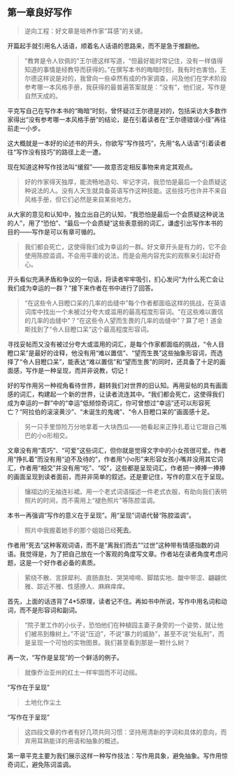 ## 第一章良好写作
>逆向工程：好文章是培养作家“耳感”的关键。

开篇起手就引用名人话语，顺着名人话语的思路来，而不是急于推翻他。
>"教育是令人钦佩的"王尔德这样写道，“但最好能时常记住，没有一样值得知道的事情是经教导而获得的。”在撰写本书的晦暗时刻，我有时也害怕，王尔德这样说是对的，我曾向一些卓然有成的作家调查，问及他们在学术阶段参考哪一本风格手册，我获得的最普遍答案就是：“没有”，他们说，写作是自然天成的。

平克写自己在写作本书的“晦暗”时刻，曾怀疑过王尔德是对的，包括采访大多数作家得出“没有参考哪一本风格手册”的结论，是在引着读者在“王尔德错误小径”再往前走一小步。

这大概就是一本好的论述书的开头，你欲写“写作技巧”，先用“名人话语”引着读者往“写作没有技巧”的路径上走一遭。

现在知道这种写作技法叫“缓叙”——故意否定相反事物来肯定其观点。

>好的作家得天独厚，能流畅地造句、牢记字词，我恐怕是最后一个会质疑这种说法的人。没有人天生就具备英语写作这种技能。这些技巧也许并不来自风格手册，但它们必然是来自某些地方。

从大家的意见和认知中，独立出自己的认知，“我恐怕是最后一个会质疑这种说法的人”，用了“恐怕”、“最后一个会质疑”这些表意弱的词汇，谦虚引出写作本书的目的——写作是可以有章可循的。

>我们都会死亡，这使得我们成为幸运的一群。好文章开头是有力的，它不会使用陈腔滥调，不会用平庸的说法，而是会用内容充实的观察来引起好奇心。

开头看似充满矛盾和争议的一句话，将读者牢牢吸引，扪心发问“为什么死亡会让我们成为幸运的一群？”接下来作者在书中进行了回答。

>“在这些令人目瞪口呆的几率的齿缝中”每个作者都面临这样的挑战，在英语词库中找出一个未被过分夸大或滥用的最高程度形容词。“在这些难以置信的几率的齿缝中”？“在这些令人望而生畏的几率的齿缝中”？算了吧！道金斯找到了“令人目瞪口呆”这个最高程度形容词。

寻找妥帖而又没有被过分夸大或滥用的词汇，是每个作家都面临的挑战，“令人目瞪口呆”是最好的诠释，他没有用“难以置信”、“望而生畏”这些抽象形容词，而选择了“令人目瞪口呆”，能表达“难以置信”和“望而生畏”的同时，还具备了十足的画面感，写作是一种呈现，而并非说教，切记！

好的写作用另一种视角看待世界，翻转我们对世界的旧认知。再用妥帖的具有画面感的词汇，构建起一个新的世界，让读者流连其中。“我们都会死亡，这使得我们成为幸运的一群”中的“幸运”低频惊奇词汇，你可曾想过“幸运”还可以形容死亡？“阿拉伯的滚滚黄沙”、“未诞生的鬼魂”、“令人目瞪口呆的”画面感十足。

>另一只手里惊险万分地拿着一大块西瓜——她看起来正挣扎着让它跟自己嘴巴的小o形相交。

文章没有用“乖巧”、“可爱”这些词汇，但你就是觉得文字中的小女孩很可爱。作者用“挣扎着”而没有用“迫不及待的”，作者用“小o形”来形容女孩小嘴并没用其它词汇，作者用“相交”并没有用“吃”、“咬”，这些都是呈现词汇，作者把一捧捧一捧捧的画面呈现到读者面前，而并非简单的叙述。还是要记住，写作的意义在于呈现。

>镶褶边的无袖连衫裙。用一个老式词语描述一件老式衣服，有助向我们表明照片的时间，而不需用上“褪色照片”等陈腔滥调。

本书一再强调“写作的意义在于呈现”。用“呈现”词语代替“陈腔滥调”。

>照片中我握着她手的那个姐姐已经**死去**。

作者用“死去”这种客观词语，而不是“离我们而去”“过世”这种带有情感指数的词语。我觉得是，为了把自己放在一个客观的角度写文章。作者站在读者角度考虑问题，这是一个好作者必备的素质。

>萦绕不散、言辞犀利、直肠直肚、哭哭啼啼、脚踏实地、酸中带涩、翩翩优雅、踪近不雅、性感撩人、麻麻痒痒。

首先，上面的话违背了4*5原理，读者记不住。再如书中所说，写作中用名词和动词，而不是形容词和副词。

>“院子里工作的小伙子，恐怕他们在种植园主妻子身旁的一个姿势，就让他们被吊到橡树上。”不说“压迫”，不说“暴力的威胁”，甚至不说“处私刑”，而是呈现一个可怕的实物图景。我们甚至看到那是一颗什么树？

再一次，“写作是呈现”的一个鲜活的例子。

>就像乔治亚州的红土一样牢固而不可动摇。

“写作在于呈现”

>土地化作尘土

“写作在于呈现”

>这四段文章的作者有好几项共同习惯：坚持用清新的字词和具体的意向，而弃用耳熟能详的用语和抽象的概述。

第一章平克主要为我们展示这样一种写作技法：写作用具象，避免抽象。写作用惊奇词汇，避免陈词滥调。





